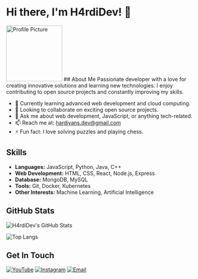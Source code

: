 # Hi there, I'm H4rdiDev! 👋
<img src="https://telegra.ph/file/d2c5e9008cb74ab1ef0ae.jpg" alt="Profile Picture" width="150">
## About Me
Passionate developer with a love for creating innovative solutions and learning new technologies. I enjoy contributing to open source projects and constantly improving my skills.

- 🌱 Currently learning advanced web development and cloud computing.
- 👯 Looking to collaborate on exciting open source projects.
- 💬 Ask me about web development, JavaScript, or anything tech-related.
- 📫 Reach me at: [hardiyans.dev@gmail.com](mailto:hardiyans.dev@gmail.com)
- ⚡ Fun fact: I love solving puzzles and playing chess.

## Skills
- **Languages:** JavaScript, Python, Java, C++
- **Web Development:** HTML, CSS, React, Node.js, Express
- **Database:** MongoDB, MySQL
- **Tools:** Git, Docker, Kubernetes
- **Other Interests:** Machine Learning, Artificial Intelligence

## GitHub Stats
![H4rdiDev's GitHub Stats](https://github-readme-stats.vercel.app/api?username=H4rdiDev&show_icons=true&theme=tokyonight&hide_title=true&hide_border=true)

![Top Langs](https://github-readme-stats.vercel.app/api/top-langs/?username=H4rdiDev&layout=compact&theme=tokyonight&hide_border=true)

## Get In Touch
[![YouTube](https://img.shields.io/badge/YouTube-Hardi.Lah-FF0000?style=for-the-badge&logo=youtube&logoColor=white)](https://youtube.com/@hardi.lah.)
[![Instagram](https://img.shields.io/badge/Instagram-Hardi.Lah-E4405F?style=for-the-badge&logo=instagram&logoColor=white)](https://www.instagram.com/Hardi.Lah)
[![Email](https://img.shields.io/badge/Email-hardiyans.dev@gmail.com-D14836?style=for-the-badge&logo=gmail&logoColor=white)](mailto:hardiyans.dev@gmail.com)
